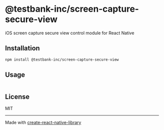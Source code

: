 # @testbank-inc/screen-capture-secure-view

iOS screen capture secure view control module for React Native

## Installation

```sh
npm install @testbank-inc/screen-capture-secure-view
```

## Usage

```js
```

## License

MIT

---

Made with [create-react-native-library](https://github.com/callstack/react-native-builder-bob)

